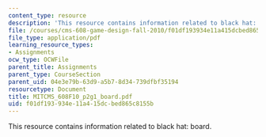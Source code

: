 ```yaml
---
content_type: resource
description: 'This resource contains information related to black hat: board.'
file: /courses/cms-608-game-design-fall-2010/f01df193934e11a415dcbed865c8155b_MITCMS_608F10_p2g1_board.pdf
file_type: application/pdf
learning_resource_types:
- Assignments
ocw_type: OCWFile
parent_title: Assignments
parent_type: CourseSection
parent_uid: 04e3e79b-63d9-a5b7-8d34-739dfbf35194
resourcetype: Document
title: MITCMS_608F10_p2g1_board.pdf
uid: f01df193-934e-11a4-15dc-bed865c8155b
---
```

This resource contains information related to black hat: board.

